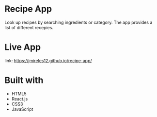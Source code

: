 # Recipe App

Look up recipes by searching ingredients or category. The app provides a list of different recepies.

# Live App

link: https://jmireles12.github.io/recipe-app/

# Built with

* HTML5
* React.js
* CSS3
* JavaScript
